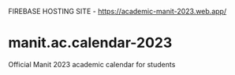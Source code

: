 FIREBASE HOSTING SITE - https://academic-manit-2023.web.app/

# manit.ac.calendar-2023
Official Manit 2023 academic calendar for students
